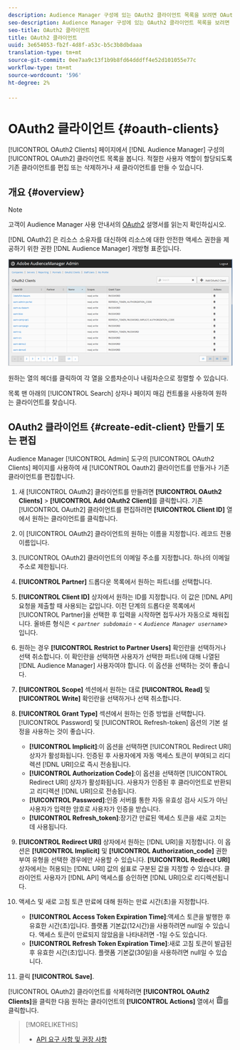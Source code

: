 ```yaml
---
description: Audience Manager 구성에 있는 OAuth2 클라이언트 목록을 보려면 OAuth2 클라이언트 페이지를 사용합니다. 적절한 사용자 역할이 할당되도록 기존 클라이언트를 편집 또는 삭제하거나 새 클라이언트를 만들 수 있습니다.
seo-description: Audience Manager 구성에 있는 OAuth2 클라이언트 목록을 보려면 OAuth2 클라이언트 페이지를 사용합니다. 적절한 사용자 역할이 할당되도록 기존 클라이언트를 편집 또는 삭제하거나 새 클라이언트를 만들 수 있습니다.
seo-title: OAuth2 클라이언트
title: OAuth2 클라이언트
uuid: 3e654053-fb2f-4d8f-a53c-b5c3b8dbdaaa
translation-type: tm+mt
source-git-commit: 0ee7aa9c13f1b9b8fd64dddff4e52d101055e77c
workflow-type: tm+mt
source-wordcount: '596'
ht-degree: 2%

---
```



# OAuth2 클라이언트 {#oauth-clients}

[!UICONTROL OAuth2 Clients] 페이지에서 [!DNL Audience Manager] 구성의 [!UICONTROL OAuth2] 클라이언트 목록을 봅니다. 적절한 사용자 역할이 할당되도록 기존 클라이언트를 편집 또는 삭제하거나 새 클라이언트를 만들 수 있습니다.

## 개요 {#overview}

<!-- c_oauth.xml -->

>[!NOTE]
>
>고객이 Audience Manager 사용 안내서의 [OAuth2](https://docs.adobe.com/content/help/en/audience-manager/user-guide/api-and-sdk-code/rest-apis/aam-api-getting-started.html#oauth) 설명서를 읽는지 확인하십시오.

[!DNL OAuth2] 은 리소스 소유자를 대신하여 리소스에 대한 안전한 액세스 권한을 제공하기 위한 권한  [!DNL Audience Manager] 개방형 표준입니다.

![](assets/oauth.png)

원하는 열의 헤더를 클릭하여 각 열을 오름차순이나 내림차순으로 정렬할 수 있습니다.

목록 맨 아래의 [!UICONTROL Search] 상자나 페이지 매김 컨트롤을 사용하여 원하는 클라이언트를 찾습니다.

## OAuth2 클라이언트 {#create-edit-client} 만들기 또는 편집

<!-- t_create_edit_auth.xml -->

Audience Manager [!UICONTROL Admin] 도구의 [!UICONTROL OAuth2 Clients] 페이지를 사용하여 새 [!UICONTROL Oauth2] 클라이언트를 만들거나 기존 클라이언트를 편집합니다.

1. 새 [!UICONTROL OAuth2] 클라이언트를 만들려면 **[!UICONTROL OAuth2 Clients]** > **[!UICONTROL Add OAuth2 Client]**&#x200B;를 클릭합니다. 기존 [!UICONTROL OAuth2] 클라이언트를 편집하려면 **[!UICONTROL Client ID]** 열에서 원하는 클라이언트를 클릭합니다.
1. 이 [!UICONTROL OAuth2] 클라이언트의 원하는 이름을 지정합니다. 레코드 전용 이름입니다.
1. [!UICONTROL OAuth2] 클라이언트의 이메일 주소를 지정합니다. 하나의 이메일 주소로 제한됩니다.
1. **[!UICONTROL Partner]** 드롭다운 목록에서 원하는 파트너를 선택합니다.
1. **[!UICONTROL Client ID]** 상자에서 원하는 ID를 지정합니다. 이 값은 [!DNL API] 요청을 제출할 때 사용되는 값입니다. 이전 단계의 드롭다운 목록에서 [!UICONTROL Partner]을 선택한 후 입력을 시작하면 접두사가 자동으로 채워집니다. 올바른 형식은 &lt; *`partner subdomain`* - &lt; *`Audience Manager username`*>입니다.
1. 원하는 경우 **[!UICONTROL Restrict to Partner Users]** 확인란을 선택하거나 선택 취소합니다. 이 확인란을 선택하면 사용자가 선택한 파트너에 대해 나열된 [!DNL Audience Manager] 사용자여야 합니다. 이 옵션을 선택하는 것이 좋습니다.
1. **[!UICONTROL Scope]** 섹션에서 원하는 대로 **[!UICONTROL Read]** 및 **[!UICONTROL Write]** 확인란을 선택하거나 선택 취소합니다.
1. **[!UICONTROL Grant Type]** 섹션에서 원하는 인증 방법을 선택합니다. [!UICONTROL Password] 및 [!UICONTROL Refresh-token] 옵션의 기본 설정을 사용하는 것이 좋습니다.

   * **[!UICONTROL Implicit]**:이 옵션을 선택하면  [!UICONTROL Redirect URI] 상자가 활성화됩니다. 인증된 후 사용자에게 자동 액세스 토큰이 부여되고 리디렉션 [!DNL URI]으로 즉시 전송됩니다.
   * **[!UICONTROL Authorization Code]**:이 옵션을 선택하면  [!UICONTROL Redirect URI] 상자가 활성화됩니다. 사용자가 인증된 후 클라이언트로 반환되고 리디렉션 [!DNL URI]으로 전송됩니다.
   * **[!UICONTROL Password]**:인증 서버를 통한 자동 유효성 검사 시도가 아닌 사용자가 입력한 암호로 사용자가 인증을 받습니다.
   * **[!UICONTROL Refresh_token]**:장기간 만료된 액세스 토큰을 새로 고치는 데 사용됩니다.

1. **[!UICONTROL Redirect URI]** 상자에서 원하는 [!DNL URI]을 지정합니다. 이 옵션은 **[!UICONTROL Implicit]** 및 **[!UICONTROL Authorization_code]** 권한 부여 유형을 선택한 경우에만 사용할 수 있습니다. **[!UICONTROL Redirect URI]** 상자에서는 허용되는 [!DNL URI] 값의 쉼표로 구분된 값을 지정할 수 있습니다. 클라이언트 사용자가 [!DNL API] 액세스를 승인하면 [!DNL URI]으로 리디렉션됩니다.
1. 액세스 및 새로 고침 토큰 만료에 대해 원하는 만료 시간(초)을 지정합니다.

   * **[!UICONTROL Access Token Expiration Time]**:액세스 토큰을 발행한 후 유효한 시간(초)입니다. 플랫폼 기본값(12시간)을 사용하려면 null일 수 있습니다. 액세스 토큰이 만료되지 않았음을 나타내려면 -1일 수도 있습니다.
   * **[!UICONTROL Refresh Token Expiration Time]**:새로 고침 토큰이 발급된 후 유효한 시간(초)입니다. 플랫폼 기본값(30일)을 사용하려면 null일 수 있습니다.

1. 클릭 **[!UICONTROL Save]**.

[!UICONTROL OAuth2] 클라이언트를 삭제하려면 **[!UICONTROL OAuth2 Clients]**&#x200B;을 클릭한 다음 원하는 클라이언트의 **[!UICONTROL Actions]** 열에서 ![](assets/icon_delete.png)를 클릭합니다.

>[!MORELIKETHIS]
>
>* [API 요구 사항 및 권장 사항](../admin-oauth2/aam-admin-api-requirements.md)

